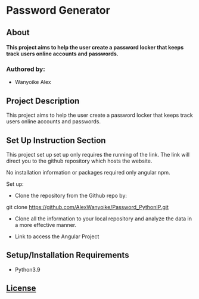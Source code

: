 # Password Generator
 
## About
 
#### This project aims to help the user create a password locker that keeps track users online accounts and passwords. 
 
### Authored by:
 
* Wanyoike Alex
 
 
##  Project Description
This project aims to help the user create a password locker that keeps track users online accounts and passwords. 


## Set Up Instruction Section
This project set up set up only requires the running of the link. The link will direct you to the github repository which hosts the website. 

No installation information or packages required only angular npm.

Set up:
* Clone the repository from the Github repo by: 

git clone https://github.com/AlexWanyoike/Password_PythonIP.git

* Clone all the information to your local repository and analyze the data in a more effective manner. 

* Link to access the Angular Project





## Setup/Installation Requirements
* Python3.9


 

 
## [License](/home/alex/Documents/githubapi/LICENCE)
 

